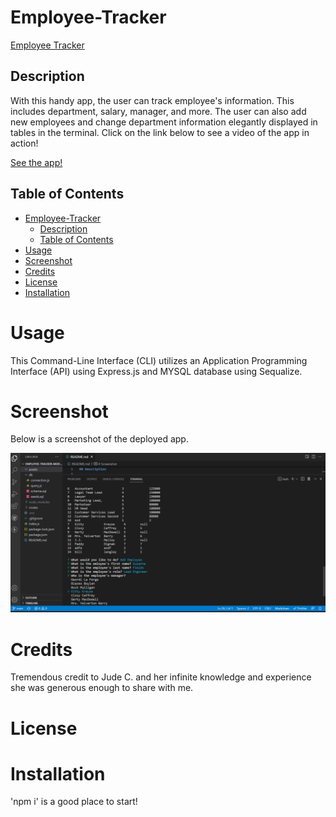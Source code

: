 # Employee-Tracker

[Employee Tracker](https://kalebritt.github.io/employee-tracker/)

## Description

With this handy app, the user can track employee's information. This includes department, salary, manager, and more. The user can also add new employees and change department information elegantly displayed in tables in the terminal. Click on the link below to see a video of the app in action!

[See the app!](https://watch.screencastify.com/v/sVxdLGN90J3IroOLLFoo)

## Table of Contents

- [Employee-Tracker](#employee-tracker)
  - [Description](#description)
  - [Table of Contents](#table-of-contents)
- [Usage](#usage)
- [Screenshot](#screenshot)
- [Credits](#credits)
- [License](#license)
- [Installation](#installation)

# Usage

This Command-Line Interface (CLI) utilizes an Application Programming Interface (API) using Express.js and MYSQL database using Sequalize.

# Screenshot

Below is a screenshot of the deployed app.

![screenshot of app deployed](./assets/screenshots/Screenshot-employee-tracker.png)

# Credits

Tremendous credit to Jude C. and her infinite knowledge and experience she was generous enough to share with me.

# License

# Installation

'npm i' is a good place to start!
